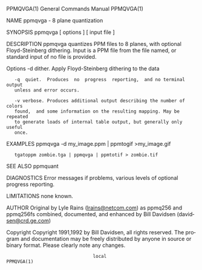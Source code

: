 PPMQVGA(1)                 General Commands Manual                 PPMQVGA(1)

NAME
       ppmqvga - 8 plane quantization

SYNOPSIS
       ppmqvga [ options ] [ input file ]

DESCRIPTION
       ppmqvga quantizes PPM files to 8 planes, with optional Floyd-Steinberg
       dithering.  Input is a PPM file from the file named, or standard input
       of no file is provided.

   Options
       -d dither. Apply Floyd-Steinberg dithering to the data

       -q  quiet.  Produces  no  progress  reporting,  and no terminal output
       unless and error occurs.

       -v verbose. Produces additional output describing the number of colors
       found,  and some information on the resulting mapping. May be repeated
       to generate loads of internal table output, but generally only  useful
       once.

EXAMPLES
       ppmqvga -d my_image.ppm | ppmtogif >my_image.gif

       tgatoppm zombie.tga | ppmqvga | ppmtotif > zombie.tif

SEE ALSO
       ppmquant

DIAGNOSTICS
       Error  messages  if  problems,  various  levels  of  optional progress
       reporting.

LIMITATIONS
       none known.

AUTHOR
       Original by Lyle Rains (lrains@netcom.com) as  ppmq256  and  ppmq256fs
       combined,   documented,   and   enhanced   by  Bill  Davidsen  (david‐
       sen@crd.ge.com)

Copyright
       Copyright 1991,1992 by Bill Davidsen, all rights reserved.   The  pro‐
       gram  and  documentation may be freely distributed by anyone in source
       or binary format. Please clearly note any changes.

                                    local                          PPMQVGA(1)
